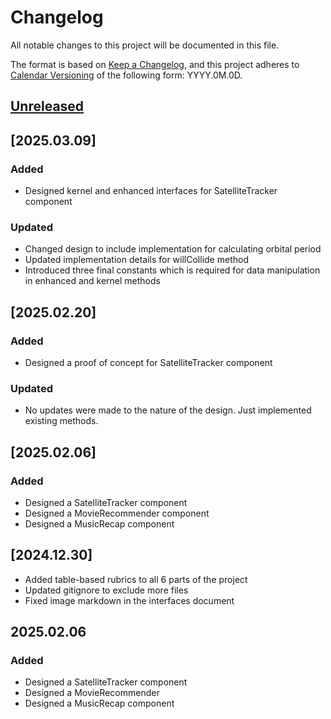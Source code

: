 # Changelog

All notable changes to this project will be documented in this file.

The format is based on [Keep a Changelog](https://keepachangelog.com/en/1.1.0/),
and this project adheres to [Calendar Versioning](https://calver.org/) of
the following form: YYYY.0M.0D.

## [Unreleased]

## [2025.03.09]

### Added

- Designed kernel and enhanced interfaces for SatelliteTracker component

### Updated

- Changed design to include implementation for calculating orbital period
- Updated implementation details for willCollide method
- Introduced three final constants which is required for data manipulation in enhanced and kernel methods

## [2025.02.20]

### Added

- Designed a proof of concept for SatelliteTracker component

### Updated

- No updates were made to the nature of the design. Just implemented existing methods.

## [2025.02.06]

### Added

- Designed a SatelliteTracker component
- Designed a MovieRecommender component
- Designed a MusicRecap component

## [2024.12.30]

- Added table-based rubrics to all 6 parts of the project
- Updated gitignore to exclude more files
- Fixed image markdown in the interfaces document

## 2025.02.06

### Added

- Designed a SatelliteTracker component
- Designed a MovieRecommender
- Designed a MusicRecap component


[unreleased]: https://github.com/jrg94/portfolio-project/compare/v2024.08.07...HEAD
[2024.08.07]: https://github.com/jrg94/portfolio-project/compare/v2024.01.07...v2024.08.07
[2024.01.07]: https://github.com/jrg94/portfolio-project/releases/tag/v2024.01.07

